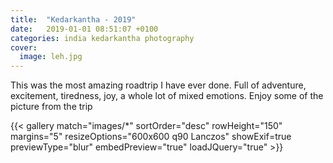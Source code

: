 ```yaml
---
title:  "Kedarkantha - 2019"
date:   2019-01-01 08:51:07 +0100
categories: india kedarkantha photography
cover:
  image: leh.jpg
---
```

This was the most amazing roadtrip I have ever done. Full of adventure, excitement, tiredness, joy, a whole lot
of mixed emotions. Enjoy some of the picture from the trip

{{< gallery match="images/*" sortOrder="desc" rowHeight="150" margins="5" resizeOptions="600x600 q90 Lanczos" showExif=true previewType="blur" embedPreview="true" loadJQuery="true" >}}
